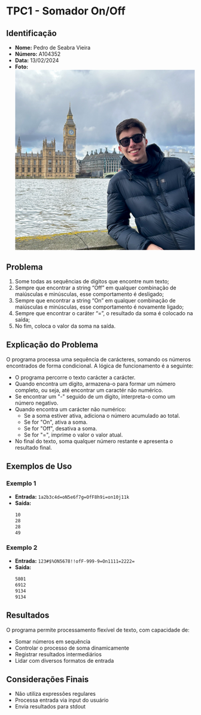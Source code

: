 # TPC1 - Somador On/Off

## Identificação
- **Nome:** Pedro de Seabra Vieira
- **Número:** A104352
- **Data:** 13/02/2024
- **Foto:** 
  ![Foto](/assets/img/FotoPerfil.png)

## Problema
1. Some todas as sequências de dígitos que encontre num texto;  
2. Sempre que encontrar a string “Off” em qualquer combinação de maiúsculas e minúsculas, esse comportamento é desligado;  
3. Sempre que encontrar a string “On” em qualquer combinação de maiúsculas e minúsculas, esse comportamento é novamente ligado;  
4. Sempre que encontrar o caráter “=”, o resultado da soma é colocado na saída;  
5. No fim, coloca o valor da soma na saída.

## Explicação do Problema
O programa processa uma sequência de carácteres, somando os números encontrados de forma condicional. A lógica de funcionamento é a seguinte:

- O programa percorre o texto carácter a carácter.
- Quando encontra um dígito, armazena-o para formar um número completo, ou seja, até encontrar um caractér não numérico.
- Se encontrar um "-" seguido de um dígito, interpreta-o como um número negativo.
- Quando encontra um carácter não numérico:
  - Se a soma estiver ativa, adiciona o número acumulado ao total.
  - Se for "On", ativa a soma.
  - Se for "Off", desativa a soma.
  - Se for "=", imprime o valor o valor atual.
- No final do texto, soma qualquer número restante e apresenta o resultado final.

   
## Exemplos de Uso

### Exemplo 1
- **Entrada:** `1a2b3c4d=oN5e6f7g=OfF8h9i=on10j11k`
- **Saída:** 
  ```
  10
  28
  28
  49
  ```

### Exemplo 2
- **Entrada:** `123#$%ON5678!!ofF-999-9=On1111=2222=`
- **Saída:**
  ```
  5801
  6912
  9134
  9134
  ```

## Resultados
O programa permite processamento flexível de texto, com capacidade de:
- Somar números em sequência
- Controlar o processo de soma dinamicamente
- Registrar resultados intermediários
- Lidar com diversos formatos de entrada

## Considerações Finais
- Não utiliza expressões regulares
- Processa entrada via input do usuário
- Envia resultados para stdout

